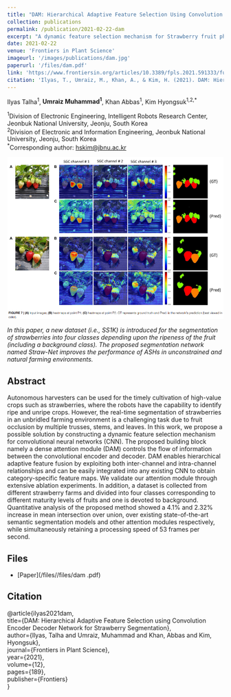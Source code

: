 ```yaml
---
title: "DAM: Hierarchical Adaptive Feature Selection Using Convolution Encoder Decoder Network for Strawberry Segmentation"
collection: publications
permalink: /publication/2021-02-22-dam
excerpt: "A dynamic feature selection mechanism for Strawberry fruit phenotyping via deep learning."
date: 2021-02-22
venue: 'Frontiers in Plant Science'
imageurl: '/images/publications/dam.jpg'
paperurl: '/files/dam.pdf'
link: 'https://www.frontiersin.org/articles/10.3389/fpls.2021.591333/full'
citation: 'Ilyas, T., Umraiz, M., Khan, A., & Kim, H. (2021). DAM: Hierarchical Adaptive Feature Selection Using Convolution Encoder Decoder Network for Strawberry Segmentation. Frontiers in plant science, 12, 189.'
---
```


Ilyas Talha<sup>1</sup>, <strong>Umraiz Muhammad<sup>1</sup></strong>, Khan Abbas<sup>1</sup>, Kim Hyongsuk<sup>1,2,*</sup>

<sup>1</sup>Division of Electronic Engineering, Intelligent Robots Research Center, Jeonbuk National University, Jeonju, South Korea<br>
<sup>2</sup>Division of Electronic and Information Engineering, Jeonbuk National University, Jeonju, South Korea<br>
<sup>*</sup>Corresponding author: hskim@jbnu.ac.kr<br>

<center><img src = '/images/publications/dam.jpg'></center>

<i>In this paper, a new dataset (i.e., SS1K) is introduced for the segmentation of strawberries into four classes depending upon the ripeness of the fruit (including a background class). The proposed segmentation network named Straw-Net improves the performance of ASHs in unconstrained and natural farming environments.</i>

## Abstract
Autonomous harvesters can be used for the timely cultivation of high-value crops such as strawberries, where the robots have the capability to identify ripe and unripe crops. However, the real-time segmentation of strawberries in an unbridled farming environment is a challenging task due to fruit occlusion by multiple trusses, stems, and leaves. In this work, we propose a possible solution by constructing a dynamic feature selection mechanism for convolutional neural networks (CNN). The proposed building block namely a dense attention module (DAM) controls the flow of information between the convolutional encoder and decoder. DAM enables hierarchical adaptive feature fusion by exploiting both inter-channel and intra-channel relationships and can be easily integrated into any existing CNN to obtain category-specific feature maps. We validate our attention module through extensive ablation experiments. In addition, a dataset is collected from different strawberry farms and divided into four classes corresponding to different maturity levels of fruits and one is devoted to background. Quantitative analysis of the proposed method showed a 4.1% and 2.32% increase in mean intersection over union, over existing state-of-the-art semantic segmentation models and other attention modules respectively, while simultaneously retaining a processing speed of 53 frames per second.

## Files
- [Paper](/files//files/dam .pdf)

## Citation
@article{ilyas2021dam,<br>
    title={DAM: Hierarchical Adaptive Feature Selection using Convolution Encoder Decoder Network for Strawberry Segmentation}, <br>
    author={Ilyas, Talha and Umraiz, Muhammad and Khan, Abbas and Kim, Hyongsuk},<br>
    journal={Frontiers in Plant Science},<br>
    year={2021},<br>
    volume={12},<br>
    pages={189},<br>
    publisher={Frontiers}<br>
}

